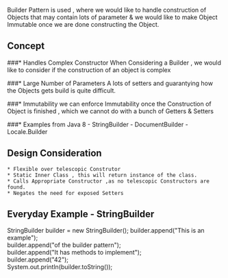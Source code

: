Builder Pattern is used , where we would like to handle construction 
of Objects that may contain lots of parameter & we would like to 
make Object Immutable once we are done constructing the Object.

## Concept 

###* Handles Complex Constructor 
When Considering a Builder , we would like to consider if the construction of an object is
complex

###* Large Number of Parameters
 A lots of setters and guarantying how the Objects gets build is quite difficult.

###* Immutability
  we can enforce Immutability once the Construction of Object is finished , which we cannot do 
  with a bunch of Getters & Setters

###* Examples from Java 8 
      - StringBuilder
      - DocumentBuilder
      - Locale.Builder


## Design Consideration

    * Flexible over telescopic Construtor
    * Static Inner Class , this will return instance of the class.
    * Calls Appropriate Constructor ,as no telescopic Constructors are found.
    * Negates the need for exposed Setters

## Everyday Example - StringBuilder

StringBuilder builder = new StringBuilder();
builder.append("This is an example");  
builder.append("of the builder pattern");  
builder.append("It has methods to implement");  
builder.append("42");  
System.out.println(builder.toString());  

 
